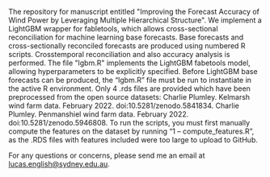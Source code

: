 The repository for manuscript entitled "Improving the Forecast Accuracy of Wind Power by Leveraging Multiple Hierarchical Structure". We implement a LightGBM wrapper for fabletools, which allows cross-sectional reconciliation for machine learning base forecasts. Base forecasts and cross-sectionally reconciled forecasts are produced using numbered R scripts. Crosstemporal reconciliation and also accuracy analysis is performed. The file "lgbm.R" implements the LightGBM fabetools model, allowing hyperparameters to be explicitly specified. Before LightGBM base forecasts can be produced, the “lgbm.R” file must be run to instantiate in the active R environment.
Only 4 .rds files are provided which have been preprocessed from the open source datasets:
Charlie Plumley. Kelmarsh wind farm data. February 2022. doi:10.5281/zenodo.5841834.
Charlie Plumley. Penmanshiel wind farm data. February 2022. doi:10.5281/zenodo.5946808.
To run the scripts, you must first manually compute the features on the dataset by running “1 – compute_features.R”, as the .RDS files with features included were too large to upload to GitHub.

For any questions or concerns, please send me an email at lucas.english@sydney.edu.au.
